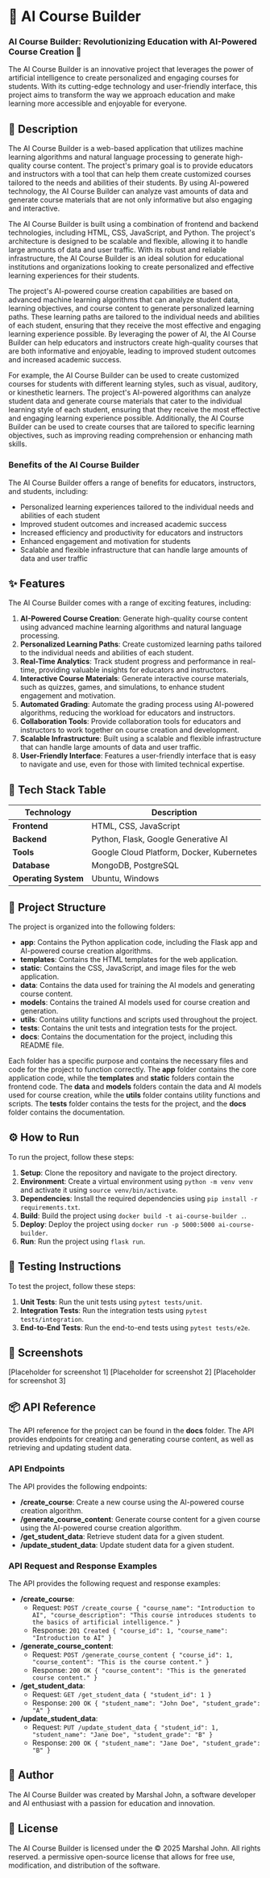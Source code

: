 🚀 AI Course Builder
=========================
### AI Course Builder: Revolutionizing Education with AI-Powered Course Creation 🚀

The AI Course Builder is an innovative project that leverages the power of artificial intelligence to create personalized and engaging courses for students. With its cutting-edge technology and user-friendly interface, this project aims to transform the way we approach education and make learning more accessible and enjoyable for everyone.

📖 Description
---------------
The AI Course Builder is a web-based application that utilizes machine learning algorithms and natural language processing to generate high-quality course content. The project's primary goal is to provide educators and instructors with a tool that can help them create customized courses tailored to the needs and abilities of their students. By using AI-powered technology, the AI Course Builder can analyze vast amounts of data and generate course materials that are not only informative but also engaging and interactive.

The AI Course Builder is built using a combination of frontend and backend technologies, including HTML, CSS, JavaScript, and Python. The project's architecture is designed to be scalable and flexible, allowing it to handle large amounts of data and user traffic. With its robust and reliable infrastructure, the AI Course Builder is an ideal solution for educational institutions and organizations looking to create personalized and effective learning experiences for their students.

The project's AI-powered course creation capabilities are based on advanced machine learning algorithms that can analyze student data, learning objectives, and course content to generate personalized learning paths. These learning paths are tailored to the individual needs and abilities of each student, ensuring that they receive the most effective and engaging learning experience possible. By leveraging the power of AI, the AI Course Builder can help educators and instructors create high-quality courses that are both informative and enjoyable, leading to improved student outcomes and increased academic success.

For example, the AI Course Builder can be used to create customized courses for students with different learning styles, such as visual, auditory, or kinesthetic learners. The project's AI-powered algorithms can analyze student data and generate course materials that cater to the individual learning style of each student, ensuring that they receive the most effective and engaging learning experience possible. Additionally, the AI Course Builder can be used to create courses that are tailored to specific learning objectives, such as improving reading comprehension or enhancing math skills.

### Benefits of the AI Course Builder
The AI Course Builder offers a range of benefits for educators, instructors, and students, including:
* Personalized learning experiences tailored to the individual needs and abilities of each student
* Improved student outcomes and increased academic success
* Increased efficiency and productivity for educators and instructors
* Enhanced engagement and motivation for students
* Scalable and flexible infrastructure that can handle large amounts of data and user traffic

✨ Features
-----------
The AI Course Builder comes with a range of exciting features, including:
1. **AI-Powered Course Creation**: Generate high-quality course content using advanced machine learning algorithms and natural language processing.
2. **Personalized Learning Paths**: Create customized learning paths tailored to the individual needs and abilities of each student.
3. **Real-Time Analytics**: Track student progress and performance in real-time, providing valuable insights for educators and instructors.
4. **Interactive Course Materials**: Generate interactive course materials, such as quizzes, games, and simulations, to enhance student engagement and motivation.
5. **Automated Grading**: Automate the grading process using AI-powered algorithms, reducing the workload for educators and instructors.
6. **Collaboration Tools**: Provide collaboration tools for educators and instructors to work together on course creation and development.
7. **Scalable Infrastructure**: Built using a scalable and flexible infrastructure that can handle large amounts of data and user traffic.
8. **User-Friendly Interface**: Features a user-friendly interface that is easy to navigate and use, even for those with limited technical expertise.

🧰 Tech Stack Table
-------------------
| Technology | Description |
| --- | --- |
| **Frontend** | HTML, CSS, JavaScript |
| **Backend** | Python, Flask, Google Generative AI |
| **Tools** | Google Cloud Platform, Docker, Kubernetes |
| **Database** | MongoDB, PostgreSQL |
| **Operating System** | Ubuntu, Windows |

📁 Project Structure
---------------------
The project is organized into the following folders:
* **app**: Contains the Python application code, including the Flask app and AI-powered course creation algorithms.
* **templates**: Contains the HTML templates for the web application.
* **static**: Contains the CSS, JavaScript, and image files for the web application.
* **data**: Contains the data used for training the AI models and generating course content.
* **models**: Contains the trained AI models used for course creation and generation.
* **utils**: Contains utility functions and scripts used throughout the project.
* **tests**: Contains the unit tests and integration tests for the project.
* **docs**: Contains the documentation for the project, including this README file.

Each folder has a specific purpose and contains the necessary files and code for the project to function correctly. The **app** folder contains the core application code, while the **templates** and **static** folders contain the frontend code. The **data** and **models** folders contain the data and AI models used for course creation, while the **utils** folder contains utility functions and scripts. The **tests** folder contains the tests for the project, and the **docs** folder contains the documentation.

⚙️ How to Run
----------------
To run the project, follow these steps:
1. **Setup**: Clone the repository and navigate to the project directory.
2. **Environment**: Create a virtual environment using `python -m venv venv` and activate it using `source venv/bin/activate`.
3. **Dependencies**: Install the required dependencies using `pip install -r requirements.txt`.
4. **Build**: Build the project using `docker build -t ai-course-builder .`.
5. **Deploy**: Deploy the project using `docker run -p 5000:5000 ai-course-builder`.
6. **Run**: Run the project using `flask run`.

🧪 Testing Instructions
----------------------
To test the project, follow these steps:
1. **Unit Tests**: Run the unit tests using `pytest tests/unit`.
2. **Integration Tests**: Run the integration tests using `pytest tests/integration`.
3. **End-to-End Tests**: Run the end-to-end tests using `pytest tests/e2e`.

📸 Screenshots
----------------
[Placeholder for screenshot 1]
[Placeholder for screenshot 2]
[Placeholder for screenshot 3]

📦 API Reference
----------------
The API reference for the project can be found in the **docs** folder. The API provides endpoints for creating and generating course content, as well as retrieving and updating student data.

### API Endpoints
The API provides the following endpoints:
* **/create_course**: Create a new course using the AI-powered course creation algorithm.
* **/generate_course_content**: Generate course content for a given course using the AI-powered course creation algorithm.
* **/get_student_data**: Retrieve student data for a given student.
* **/update_student_data**: Update student data for a given student.

### API Request and Response Examples
The API provides the following request and response examples:
* **/create_course**:
	+ Request: `POST /create_course { "course_name": "Introduction to AI", "course_description": "This course introduces students to the basics of artificial intelligence." }`
	+ Response: `201 Created { "course_id": 1, "course_name": "Introduction to AI" }`
* **/generate_course_content**:
	+ Request: `POST /generate_course_content { "course_id": 1, "course_content": "This is the course content." }`
	+ Response: `200 OK { "course_content": "This is the generated course content." }`
* **/get_student_data**:
	+ Request: `GET /get_student_data { "student_id": 1 }`
	+ Response: `200 OK { "student_name": "John Doe", "student_grade": "A" }`
* **/update_student_data**:
	+ Request: `PUT /update_student_data { "student_id": 1, "student_name": "Jane Doe", "student_grade": "B" }`
	+ Response: `200 OK { "student_name": "Jane Doe", "student_grade": "B" }`

👤 Author
---------
The AI Course Builder was created by Marshal John, a software developer and AI enthusiast with a passion for education and innovation.

📝 License
----------
The AI Course Builder is licensed under the © 2025 Marshal John. All rights reserved. a permissive open-source license that allows for free use, modification, and distribution of the software.
